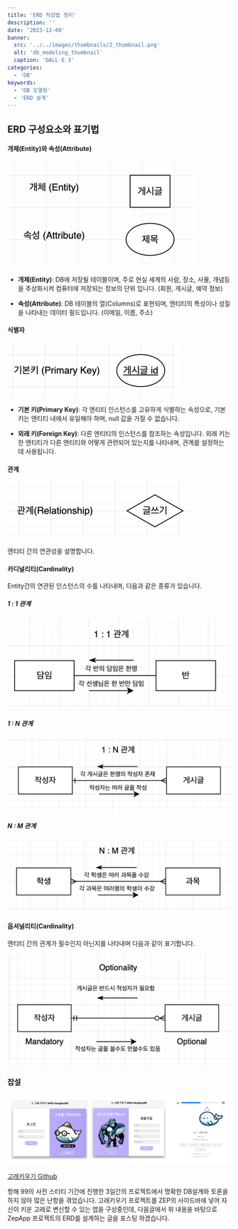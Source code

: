 ```yaml
---
title: 'ERD 작성법 정리'
description: ''
date: '2023-12-09'
banner:
  src: '../../images/thumbnails/2_thumbnail.png'
  alt: 'db_modeling_thumbnail'
  caption: 'DALL·E 3'
categories:
  - 'DB'
keywords:
  - 'DB 모델링'
  - 'ERD 설계'
---
```


## ERD 구성요소와 표기법

#### 개체(Entity)와 속성(Attribute)

![entity-attribute](../../images/db_modeling/entity-attribute.png)

- **개체(Entity)**: DB에 저장될 테이블이며, 주로 현실 세계의 사람, 장소, 사물, 개념등을 추상화시켜 컴퓨터에 저장되는 정보의 단위 입니다. (회원, 게시글, 예약 정보)

- **속성(Attribute)**: DB 테이블의 열(Columns)로 표현되며, 엔티티의 특성이나 성질을 나타내는 데이터 필드입니다. (이메일, 이름, 주소)

#### 식별자

![primary_key](../../images/db_modeling/primary_key.png)

- **기본 키(Primary Key)**: 각 엔티티 인스턴스를 고유하게 식별하는 속성으로, 기본 키는 엔티티 내에서 유일해야 하며, null 값을 가질 수 없습니다.

- **외래 키(Foreign Key)**: 다른 엔티티의 인스턴스를 참조하는 속성입니다. 외래 키는 한 엔티티가 다른 엔티티와 어떻게 관련되어 있는지를 나타내며, 관계를 설정하는 데 사용됩니다.

#### 관계

![relationship](../../images/db_modeling/relation.png)

엔티티 간의 연관성을 설명합니다.

#### 카디널리티(Cardinality)

Entity간의 연관된 인스턴스의 수를 나타내며, 다음과 같은 종류가 있습니다.

##### 1 : 1 관계

![relationship](../../images/db_modeling/relation_1.png)

##### 1 : N 관계

![relationship](../../images/db_modeling/relation_2.png)

##### N : M 관계

![relationship](../../images/db_modeling/relation_3.png)

#### 옵셔널리티(Cardinality)

엔티티 간의 관계가 필수인지 아닌지를 나타내며 다음과 같이 표기합니다.

![optionality](../../images/db_modeling/relation_4.png)

### 잡설

![optionality](../../images/db_modeling/whale.png)

[고래키우기 Github](https://github.com/woo3145/growup-whale)

항해 99의 사전 스터티 기간에 진행한 3일간의 프로젝트에서 명확한 DB설계와 토론을 하지 않아 많은 난항을 겪었습니다. 고래키우기 프로젝트를 ZEP의 사이드바에 넣어 자신이 키운 고래로 변신할 수 있는 앱을 구상중인데, 다음글에서 위 내용을 바탕으로 ZepApp 프로젝트의 ERD를 설계하는 글을 포스팅 하겠습니다.
